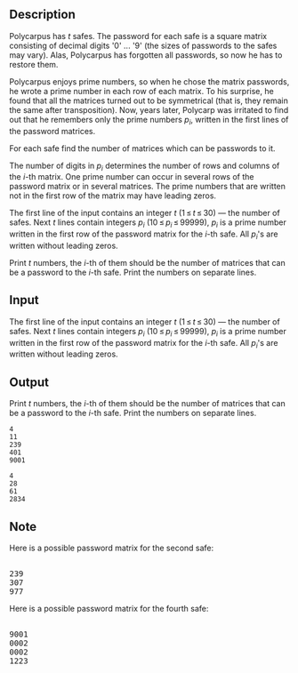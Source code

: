 ## Description

<div><p>Polycarpus has <span class="tex-span"><i>t</i></span> safes. The password for each safe is a square matrix consisting of decimal digits '<span class="tex-font-style-tt">0</span>' ... '<span class="tex-font-style-tt">9</span>' (the sizes of passwords to the safes may vary). Alas, Polycarpus has forgotten all passwords, so now he has to restore them.</p><p>Polycarpus enjoys prime numbers, so when he chose the matrix passwords, he wrote a prime number in each row of each matrix. To his surprise, he found that all the matrices turned out to be symmetrical (that is, they remain the same after transposition). Now, years later, Polycarp was irritated to find out that he remembers only the prime numbers <span class="tex-span"><i>p</i><sub class="lower-index"><i>i</i></sub></span>, written in the first lines of the password matrices.</p><p>For each safe find the number of matrices which can be passwords to it.</p><p>The number of digits in <span class="tex-span"><i>p</i><sub class="lower-index"><i>i</i></sub></span> determines the number of rows and columns of the <span class="tex-span"><i>i</i></span>-th matrix. One prime number can occur in several rows of the password matrix or in several matrices. The prime numbers that are written not in the first row of the matrix may have leading zeros.</p></div><div class="input-specification"><p>The first line of the input contains an integer <span class="tex-span"><i>t</i></span> (<span class="tex-span">1 ≤ <i>t</i> ≤ 30</span>) — the number of safes. Next <span class="tex-span"><i>t</i></span> lines contain integers <span class="tex-span"><i>p</i><sub class="lower-index"><i>i</i></sub></span> (<span class="tex-span">10 ≤ <i>p</i><sub class="lower-index"><i>i</i></sub> ≤ 99999</span>), <span class="tex-span"><i>p</i><sub class="lower-index"><i>i</i></sub></span> is a prime number written in the first row of the password matrix for the <span class="tex-span"><i>i</i></span>-th safe. All <span class="tex-span"><i>p</i><sub class="lower-index"><i>i</i></sub></span>'s are written without leading zeros.</p></div><div class="output-specification"><p>Print <span class="tex-span"><i>t</i></span> numbers, the <span class="tex-span"><i>i</i></span>-th of them should be the number of matrices that can be a password to the <span class="tex-span"><i>i</i></span>-th safe. Print the numbers on separate lines.</p></div>

## Input

<p>The first line of the input contains an integer <span class="tex-span"><i>t</i></span> (<span class="tex-span">1 ≤ <i>t</i> ≤ 30</span>) — the number of safes. Next <span class="tex-span"><i>t</i></span> lines contain integers <span class="tex-span"><i>p</i><sub class="lower-index"><i>i</i></sub></span> (<span class="tex-span">10 ≤ <i>p</i><sub class="lower-index"><i>i</i></sub> ≤ 99999</span>), <span class="tex-span"><i>p</i><sub class="lower-index"><i>i</i></sub></span> is a prime number written in the first row of the password matrix for the <span class="tex-span"><i>i</i></span>-th safe. All <span class="tex-span"><i>p</i><sub class="lower-index"><i>i</i></sub></span>'s are written without leading zeros.</p>

## Output

<p>Print <span class="tex-span"><i>t</i></span> numbers, the <span class="tex-span"><i>i</i></span>-th of them should be the number of matrices that can be a password to the <span class="tex-span"><i>i</i></span>-th safe. Print the numbers on separate lines.</p>





```input1
4
11
239
401
9001

```




```output1
4
28
61
2834

```



## Note

<p>Here is a possible password matrix for the second safe: </p><pre class="verbatim"><br>239<br>307<br>977<br></pre><p>Here is a possible password matrix for the fourth safe: </p><pre class="verbatim"><br>9001<br>0002<br>0002<br>1223 <br></pre>
